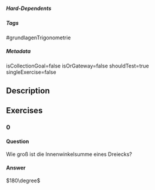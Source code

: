 ##### Hard-Dependents
##### Tags
#grundlagenTrigonometrie
##### Metadata
isCollectionGoal=false
isOrGateway=false
shouldTest=true
singleExercise=false
## Description
 
## Exercises
### 0
#### Question
Wie groß ist die Innenwinkelsumme eines Dreiecks?
#### Answer
$180\degree$
